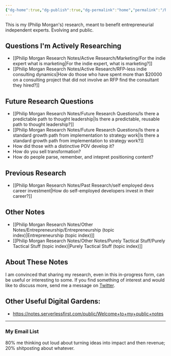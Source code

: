 ```yaml
---
{"dg-home":true,"dg-publish":true,"dg-permalink":"home","permalink":"/home/","tags":"gardenEntry"}
---
```


This is my (Philip Morgan's) research, meant to benefit entrepreneurial independent experts. Evolving and public.

## Questions I'm Actively Researching

- [[Philip Morgan Research Notes/Active Research/Marketing/For the indie expert what is marketing|For the indie expert, what is marketing?]]
- [[Philip Morgan Research Notes/Active Research/RFP-less indie consulting dynamics|How do those who have spent more than $20000 on a consulting project that did not involve an RFP find the consultant they hired?]]

## Future Research Questions

- [[Philip Morgan Research Notes/Future Research Questions/Is there a predictable path to thought leadership|Is there a predictable, reusable path to thought leadership?]]
- [[Philip Morgan Research Notes/Future Research Questions/Is there a standard growth path from implementation to strategy work|Is there a standard growth path from implementation to strategy work?]]
- How did those with a distinctive POV develop it?
- How do you sell transformation?
- How do people parse, remember, and intepret positioning content?

## Previous Research

- [[Philip Morgan Research Notes/Past Research/self employed devs career investment|How do self-employed developers invest in their career?]]

## Other Notes

- [[Philip Morgan Research Notes/Other Notes/Entrepreneurship/Entrepreneurship (topic index)|Entrepreneurship (topic index)]]
- [[Philip Morgan Research Notes/Other Notes/Purely Tactical Stuff/Purely Tactical Stuff (topic index)|Purely Tactical Stuff (topic index)]]


## About These Notes

I am convinced that sharing my research, even in this in-progress form, can be useful or interesting to some. If you find something of interest and would like to discuss more, send me a message on [Twitter](https://twitter.com/Philip_Morgan).

## Other Useful Digital Gardens:

- <https://notes.serverlessfirst.com/public/Welcome+to+my+public+notes>


<div class="transclusion">

---

### My Email List

80% me thinking out loud about turning ideas into impact and then revenue; 20% shitposting about whatever.

<script async data-uid="7f3b9aa331" src="https://philip-morgan-consulting.ck.page/7f3b9aa331/index.js"></script>
</div>


&nbsp;